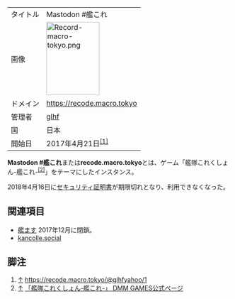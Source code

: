<div>

|          |                                                                                                                                                                                                                                                                                                                                                                            |
|----------|----------------------------------------------------------------------------------------------------------------------------------------------------------------------------------------------------------------------------------------------------------------------------------------------------------------------------------------------------------------------------|
| タイトル | Mastodon \#艦これ                                                                                                                                                                                                                                                                                                                                                          |
| 画像     | [<img src="/images/thumb/4/43/Record-macro-tokyo.png/120px-Record-macro-tokyo.png" srcset="/images/thumb/4/43/Record-macro-tokyo.png/180px-Record-macro-tokyo.png 1.5x, /images/thumb/4/43/Record-macro-tokyo.png/240px-Record-macro-tokyo.png 2x" width="120" height="165" alt="Record-macro-tokyo.png" />](/%E3%83%95%E3%82%A1%E3%82%A4%E3%83%AB:Record-macro-tokyo.png) |
| ドメイン | <a href="https://recode.macro.tokyo" rel="nofollow">https://recode.macro.tokyo</a>                                                                                                                                                                                                                                                                                         |
| 管理者   | <a href="https://recode.macro.tokyo/@glhf2013" rel="nofollow">glhf</a>                                                                                                                                                                                                                                                                                                     |
| 国       | 日本                                                                                                                                                                                                                                                                                                                                                                       |
| 開始日   | 2017年4月21日<sup>[\[1\]](#cite_note-1)</sup>                                                                                                                                                                                                                                                                                                                              |

**Mastodon \#艦これ**または**recode.macro.tokyo**とは、ゲーム「艦隊これくしょん-艦これ-<sup>[\[2\]](#cite_note-2)</sup>」をテーマにしたインスタンス。

2018年4月16日に[セキュリティ証明書](/%E3%82%BB%E3%82%AD%E3%83%A5%E3%83%AA%E3%83%86%E3%82%A3%E8%A8%BC%E6%98%8E%E6%9B%B8 "セキュリティ証明書")が期限切れとなり、利用できなくなった。

## 関連項目

-   [艦ます](/%E8%89%A6%E3%81%BE%E3%81%99 "艦ます") 2017年12月に閉鎖。
-   [kancolle.social](/Kancolle.social "Kancolle.social")

## 脚注

<div>

1.  [↑](#cite_ref-1) <a href="https://recode.macro.tokyo/@glhfyahoo/1" rel="nofollow">https://recode.macro.tokyo/@glhfyahoo/1</a>
2.  [↑](#cite_ref-2) <a href="http://www.dmm.com/netgame/feature/kancolle.html" rel="nofollow">「艦隊これくしょん-艦これ-」 DMM GAMES公式ページ</a>

</div>

</div>
